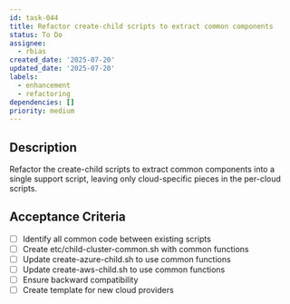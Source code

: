 ```yaml
---
id: task-044
title: Refactor create-child scripts to extract common components
status: To Do
assignee:
  - rbias
created_date: '2025-07-20'
updated_date: '2025-07-20'
labels:
  - enhancement
  - refactoring
dependencies: []
priority: medium
---
```


## Description

Refactor the create-child scripts to extract common components into a single support script, leaving only cloud-specific pieces in the per-cloud scripts.

## Acceptance Criteria

- [ ] Identify all common code between existing scripts
- [ ] Create etc/child-cluster-common.sh with common functions
- [ ] Update create-azure-child.sh to use common functions
- [ ] Update create-aws-child.sh to use common functions
- [ ] Ensure backward compatibility
- [ ] Create template for new cloud providers

